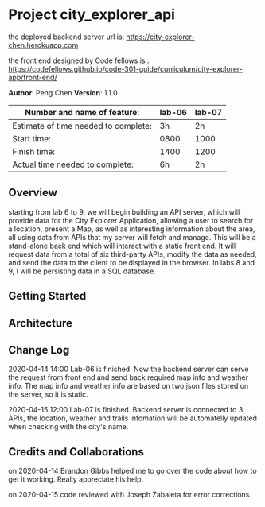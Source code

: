 # Project city_explorer_api
the deployed backend server url is:
https://city-explorer-chen.herokuapp.com


the front end designed by Code fellows is :
https://codefellows.github.io/code-301-guide/curriculum/city-explorer-app/front-end/



**Author**: Peng Chen
**Version**: 1.1.0 

|Number and name of feature:|lab-06 | lab-07|
|--|--|--|
|Estimate of time needed to complete:| 3h | 2h |
|Start time:| 0800 | 1000 |
|Finish time:| 1400 | 1200 |
|Actual time needed to complete: |6h | 2h|
## Overview
starting from lab 6 to 9, we will begin building an API server, which will provide data for the City Explorer Application, allowing a user to search for a location, present a Map, as well as interesting information about the area, all using data from APIs that my server will fetch and manage.
This will be a stand-alone back end which will interact with a static front end. It will request data from a total of six third-party APIs, modify the data as needed, and send the data to the client to be displayed in the browser. In labs 8 and 9, I will be persisting data in a SQL database.
## Getting Started
<!-- What are the steps that a user must take in order to build this app on their own machine and get it running? -->

## Architecture
<!-- Provide a detailed description of the application design. What technologies (languages, libraries, etc) you're using, and any other relevant design information. -->

## Change Log
2020-04-14 14:00
Lab-06 is finished. Now the backend server can serve the request from front end and send back required map info and weather info. The map info and weather info are based on two json files stored on the server, so it is static. 

2020-04-15 12:00
Lab-07 is finished. Backend server is connected to 3 APIs, the location, weather and trails infomation will be automatelly updated when checking with the city's name. 

## Credits and Collaborations
on 2020-04-14 Brandon Gibbs helped me to go over the code about how to get it working. Really appreciate his help.

on 2020-04-15 code reviewed with Joseph Zabaleta for error corrections. 